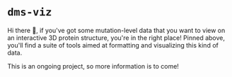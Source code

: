 # `dms-viz`

Hi there 👋, if you've got some mutation-level data that you want to view on an interactive 3D protein structure, you're in the right place! Pinned above, you'll find a suite of tools aimed at formatting and visualizing this kind of data.

This is an ongoing project, so more information is to come! 
